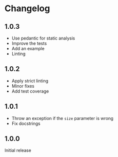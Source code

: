 # Changelog

## 1.0.3

- Use pedantic for static analysis
- Improve the tests
- Add an example
- Linting

## 1.0.2

- Apply strict linting
- Minor fixes
- Add test coverage

## 1.0.1

- Throw an exception if the `size` parameter is wrong
- Fix docstrings

## 1.0.0

Initial release
